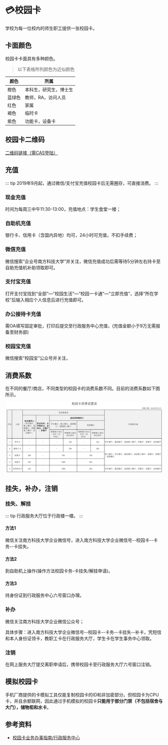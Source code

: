 # 💳校园卡

学校为每一位校内的师生职工提供一张校园卡。

## 卡面颜色

校园卡卡面具有多种颜色。
> 以下表格所列颜色为近似颜色

|  颜色   | 所属 |
|  ----  | ----  |
| 橙色  | 本科生，研究生，博士生 |
| 蓝绿色  | 教师，RA，访问人员 |
| 红色  | 家属 |
| 褐色 | 临时卡 |
| 紫色 | 功能卡，设备卡 |

## 校园卡二维码

[二维码链接（需CAS登陆）](https://campuscard.sustech.edu.cn/epay/thirdconsume/qrcode)

## 充值

::: tip
2019年9月起，通过微信/支付宝充值校园卡后无需圈存，可直接消费。
:::
### 现金充值

时间为每周三中午11:30-13:00，充值地点：学生食堂一楼；

### 自助机充值

银行卡、信用卡（含国内异地）均可，24小时可充值，不扣手续费；

### 微信充值

微信搜索“企业号南方科技大学”并关注，微信充值成功后需等待5分钟左右持卡至自助充值机补助领取即可。

### 支付宝充值

打开支付宝找到“全部”—“校园生活”—“校园一卡通”—“立即充值”，选择“所在学校”后输入相应个人信息后进行充值即可。

### 办公接待卡充值

需OA填写固定审批，打印后提交至行政服务中心充值，(充值金额小于9万无需报备至财务部)

### 校园宝充值

微信搜索“校园宝”公众号并关注，

## 消费系数

在不同的餐厅/商店，不同类型的校园卡的消费系数不同。目前的消费系数如下图所示。

![校园卡消费系数](./discount.png)

## 挂失，补办，注销

### 挂失、解挂

::: tip
行政服务大厅位于行政楼一楼。
:::

#### 方法1

微信关注南方科技大学企业微信号，进入南方科技大学企业微信号--校园卡--卡务--卡挂失。

#### 方法2

到自助机上操作(操作方法校园卡务-卡挂失/解挂申请)。

#### 方法3

持身份证到行政服务中心六号窗口办理。

### 补办

微信关注南方科技大学企业微信公众号；

具体步骤：进入南方科技大学企业微信号--校园卡--卡务--卡挂失--补卡，凭短信和本人身份证领卡，教职工卡在行政服务大厅，学生卡在学生事务中心领取。

### 注销

在网上服务大厅提交离职申请后，携带校园卡至行政服务大厅六号窗口注销。

## 模拟校园卡

手机厂商提供的卡模拟工具仅能复制校园卡的ID和非加密部分。但校园卡为CPU卡，并且余额联网，因此通过手机模拟的校园卡**只能用于部分门禁（不包括宿舍与大门），储物柜和水卡**。

## 参考资料

- [校园卡业务办事指南/行政服务中心](http://asc.sustech.edu.cn/guide/49.html?nohdbaaaiecjekng)
